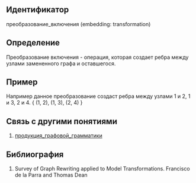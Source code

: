 ## Идентификатор

преобразование_включения (embedding: transformation)

## Определение

Преобразование включения - операция, которая создает ребра между узлами замененного графа и оставшегося.

## Пример

Например данное преобразование создаст ребра между узлами 1 и 2, 1 и 3, 2 и 4.
{ (1, 2), (1, 3), (2, 4) }

## Связь с другими понятиями

1. [продукция_графовой_грамматики](graph_grammar_production.md)

## Библиография

1. Survey of Graph Rewriting applied to Model Transformations. Francisco de la Parra and Thomas Dean
